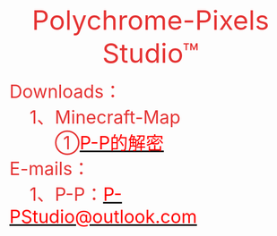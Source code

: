 <html>
<head>
	<title></title>
</head>
<body style="user-select: auto;">
<p style="text-align:center;"><span style="color:#E53333;font-size:32px;"><span style="font-size:48px;">Polychrome-Pixels Studio&trade;</span></span></p>

<p><span style="color:#E53333;font-size:32px;">Downloads：<br />
&nbsp;&nbsp;&nbsp; 1、Minecraft-Map<br />
&nbsp;&nbsp;&nbsp;&nbsp;&nbsp;&nbsp;&nbsp;&nbsp; ①</span><span style="font-size: 32px;"><a href="https://wwa.lanzous.com/iNgbrllkkgd"><span style="color:#FF0000;">P-P的解密</span></a></span><br />
<span style="color:#E53333;font-size:32px;">E-mails：<br />
&nbsp;&nbsp;&nbsp; 1、P-P：</span><span style="font-size: 32px;"><a href="mailto:P-PStudio@outlook.com"><span style="color:#FF0000;">P-PStudio@outlook.com</span></a></span></p>
<pagenote-bar data-pagenote="sidebar"><pagenote-aside data-status="fold" style="position: fixed;"><pagenote-actions style="cursor: move;"><pagenote-action><pagenote-toggle-all data-run=""><svg class="icon" fill="#fff" height="16" p-id="24496" t="1605017147684" version="1.1" viewbox="0 0 1024 1024" width="16" xmlns="http://www.w3.org/2000/svg"></svg></pagenote-toggle-all></pagenote-action></pagenote-actions></pagenote-aside></pagenote-bar></body>
</html>
